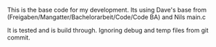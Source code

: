 This is the base code for my development. Its using Dave's base from (Freigaben/Mangatter/Bachelorarbeit/Code/Code BA) and Nils main.c

It is tested and is build through. Ignoring debug and temp files from git commit.
